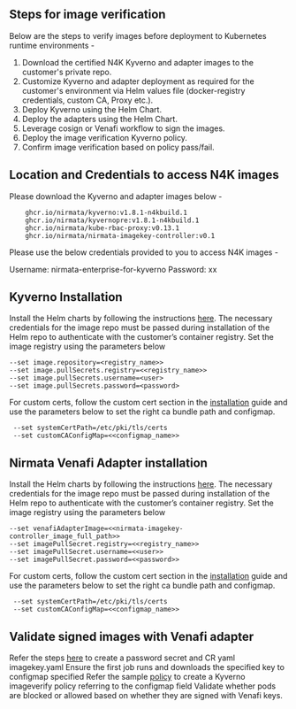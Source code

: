 ## Steps for image verification

Below are the steps to verify images before deployment to Kubernetes runtime environments - 

1. Download the certified N4K Kyverno and adapter images to the customer's private repo.
2. Customize Kyverno and adapter deployment as required for the customer's environment via Helm values file (docker-registry credentials, custom CA, Proxy etc.).
3. Deploy Kyverno using the Helm Chart.
4. Deploy the adapters using the Helm Chart.
5. Leverage cosign or Venafi workflow to sign the images.
6. Deploy the image verification Kyverno policy.
7. Confirm image verification based on policy pass/fail.



## Location and Credentials to access N4K images

Please download the Kyverno and adapter images below - 

        ghcr.io/nirmata/kyverno:v1.8.1-n4kbuild.1
        ghcr.io/nirmata/kyvernopre:v1.8.1-n4kbuild.1
        ghcr.io/nirmata/kube-rbac-proxy:v0.13.1
        ghcr.io/nirmata/nirmata-imagekey-controller:v0.1


Please use the below credentials provided to you to access N4K images - 

Username: nirmata-enterprise-for-kyverno
Password: xx

## Kyverno Installation


Install the Helm charts by following the instructions [here](https://github.com/nirmata/kyverno-charts/tree/main/charts/nirmata#installing-the-chart). The necessary credentials for the image repo must be passed during installation of the Helm repo to authenticate with the customer’s container registry. Set the image registry using the parameters below
``` 	
--set image.repository=<registry_name>>
--set image.pullSecrets.registry=<<registry_name>>
--set image.pullSecrets.username=<user> 
--set image.pullSecrets.password=<password>
```


For custom certs, follow the custom cert section in the [installation](https://github.com/nirmata/kyverno-charts/tree/main/charts/venafi-adapter#installation) guide and use the parameters below to set the right ca bundle path and configmap. 
```
 --set systemCertPath=/etc/pki/tls/certs
 --set customCAConfigMap=<<configmap_name>>
```

## Nirmata Venafi Adapter installation


Install the Helm charts by following the instructions [here](https://github.com/nirmata/kyverno-charts/tree/main/charts/venafi-adapter). The necessary credentials for the image repo must be passed during installation of the Helm repo to authenticate with the customer’s container registry. Set the image registry using the parameters below




```
--set venafiAdapterImage=<<nirmata-imagekey-controller_image_full_path>>
--set imagePullSecret.registry=<<registry_name>>
--set imagePullSecret.username=<<user>> 
--set imagePullSecret.password=<<password>>
```


For custom certs, follow the custom cert section in the [installation](https://github.com/nirmata/kyverno-charts/tree/main/charts/venafi-adapter#installation) guide and use the parameters below to set the right ca bundle path and configmap.


```
 --set systemCertPath=/etc/pki/tls/certs
 --set customCAConfigMap=<<configmap_name>>
```



## Validate signed images with Venafi adapter


Refer the steps [here](https://github.com/nirmata/kyverno-charts/tree/main/charts/venafi-adapter#test-a-sample-policy) to create a password secret and CR yaml imagekey.yaml
Ensure the first job runs and downloads the specified key to configmap specified
Refer the sample [policy](https://github.com/dolisss/kyverno_policies/blob/main/supply-chain/verify_image_venafi.yaml) to create a Kyverno imageverify policy referring to the configmap field
Validate  whether pods are blocked or allowed based on whether they are signed with Venafi keys.
